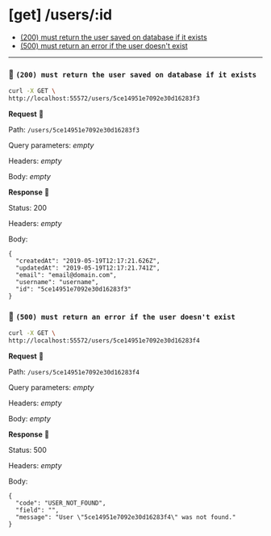 # [get] /users/:id

* [(200) must return the user saved on database if it exists](#64277522ed)
* [(500) must return an error if the user doesn't exist](#37d1ba6bf3)

---

### :chicken: `(200) must return the user saved on database if it exists` <a name="64277522ed"></a>

```sh
curl -X GET \
http://localhost:55572/users/5ce14951e7092e30d16283f3
```

**Request** :egg:

Path: `/users/5ce14951e7092e30d16283f3`

Query parameters: _empty_

Headers: _empty_

Body: _empty_

**Response** :hatching_chick:

Status: 200

Headers: _empty_

Body: 

```
{
  "createdAt": "2019-05-19T12:17:21.626Z",
  "updatedAt": "2019-05-19T12:17:21.741Z",
  "email": "email@domain.com",
  "username": "username",
  "id": "5ce14951e7092e30d16283f3"
}
```

### :chicken: `(500) must return an error if the user doesn't exist` <a name="37d1ba6bf3"></a>

```sh
curl -X GET \
http://localhost:55572/users/5ce14951e7092e30d16283f4
```

**Request** :egg:

Path: `/users/5ce14951e7092e30d16283f4`

Query parameters: _empty_

Headers: _empty_

Body: _empty_

**Response** :hatching_chick:

Status: 500

Headers: _empty_

Body: 

```
{
  "code": "USER_NOT_FOUND",
  "field": "",
  "message": "User \"5ce14951e7092e30d16283f4\" was not found."
}
```
